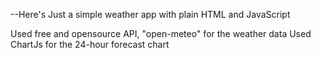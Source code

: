 --Here's Just a simple weather app with plain HTML and JavaScript

Used free and opensource API, "open-meteo" for the weather data
Used ChartJs for the 24-hour forecast chart
